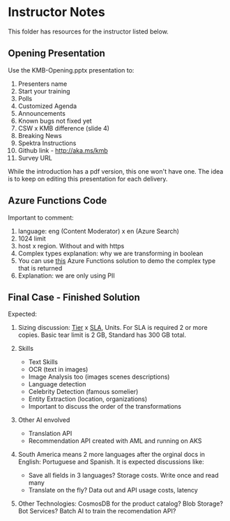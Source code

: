 # Instructor Notes

This folder has resources for the instructor listed below.

## Opening Presentation

Use the KMB-Opening.pptx presentation to:

1. Presenters name
1. Start your training
1. Polls
1. Customized Agenda
1. Announcements
1. Known bugs not fixed yet
1. CSW x KMB difference (slide 4)
1. Breaking News
1. Spektra Instructions
1. Github link - <http://aka.ms/kmb>
1. Survey URL

While the introduction has a pdf version, this one won't have one. The idea is to keep on editing this presentation for each delivery.

## Azure Functions Code

Important to comment:

1. language: eng (Content Moderator) x en (Azure Search)
1. 1024 limit
1. host x region. Without and with https
1. Complex types explanation: why we are transforming in boolean
1. You can use [this](https://github.com/Rodrigossz/AzureCognitiveSkill) Azure Functions solution to demo the complex type that is returned
1. Explanation: we are only using PII

## Final Case - Finished Solution

Expected:

1. Sizing discussion: [Tier](https://azure.microsoft.com/en-us/pricing/details/search/) x [SLA](https://azure.microsoft.com/en-us/support/legal/sla/search/v1_0/), Units. For SLA is required 2 or more copies. Basic tear limit is 2 GB, Standard has 300 GB total.

1. Skills
    - Text Skills
    - OCR (text in images)
    - Image Analysis too (images scenes descriptions)
    - Language detection
    - Celebrity Detection (famous somelier)
    - Entity Extraction (location, organizations)
    - Important to discuss the order of the transformations

1. Other AI envolved
    - Translation API
    - Recommendation API created with AML and running on AKS

1. South America means 2 more languages after the orginal docs in English: Portuguese and Spanish. It is expected discussions like:
    - Save all fields in 3 languages? Storage costs. Write once and read many
    - Translate on the fly? Data out and API usage costs, latency

1. Other Technologies: CosmosDB for the product catalog? Blob Storage? Bot Services? Batch AI to train the recomendation API?